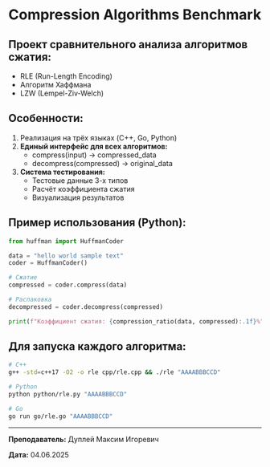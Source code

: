 # Compression Algorithms Benchmark

## Проект сравнительного анализа алгоритмов сжатия:
- RLE (Run-Length Encoding)
- Алгоритм Хаффмана
- LZW (Lempel-Ziv-Welch)

## Особенности:
1. Реализация на трёх языках (C++, Go, Python)
2. **Единый интерфейс для всех алгоритмов:**
   - compress(input) → compressed_data
   - decompress(compressed) → original_data
3. **Система тестирования:**
   - Тестовые данные 3-х типов
   - Расчёт коэффициента сжатия
   - Визуализация результатов

## Пример использования (Python):
```python
from huffman import HuffmanCoder

data = "hello world sample text"
coder = HuffmanCoder()

# Сжатие
compressed = coder.compress(data)  

# Распаковка
decompressed = coder.decompress(compressed)

print(f"Коэффициент сжатия: {compression_ratio(data, compressed):.1f}%")
```

## Для запуска каждого алгоритма:
```bash
# C++
g++ -std=c++17 -O2 -o rle cpp/rle.cpp && ./rle "AAAABBBCCD"

# Python
python python/rle.py "AAAABBBCCD"

# Go
go run go/rle.go "AAAABBBCCD"
```

---

**Преподаватель:** Дуплей Максим Игоревич

**Дата:** 04.06.2025
